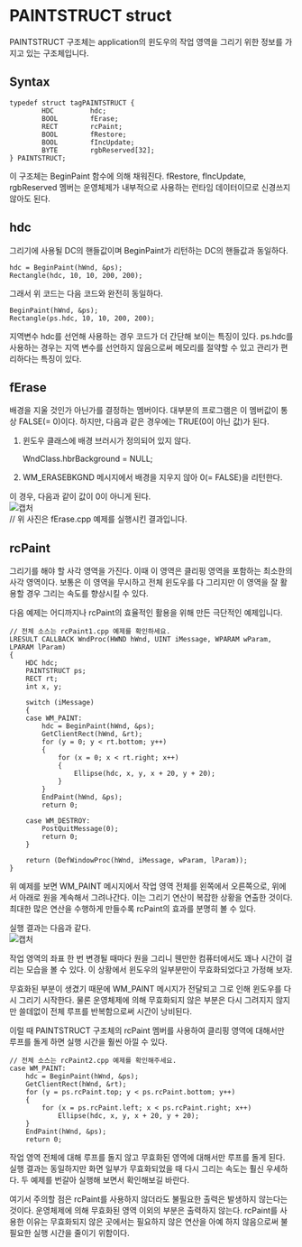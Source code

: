 # PAINTSTRUCT struct
  
PAINTSTRUCT 구조체는 application의 윈도우의 작업 영역을 그리기 위한 정보를 가지고 있는 구조체입니다.  
  
## Syntax
  
	typedef struct tagPAINTSTRUCT {
			HDC         hdc;
			BOOL        fErase;
			RECT        rcPaint;
			BOOL        fRestore;
			BOOL        fIncUpdate;
			BYTE        rgbReserved[32];
	} PAINTSTRUCT;
  
이 구조체는 BeginPaint 함수에 의해 채워진다. fRestore, fIncUpdate, rgbReserved 멤버는 운영체제가 내부적으로 사용하는 런타임 데이터이므로 신경쓰지 않아도 된다.  
  
## hdc
  
그리기에 사용될 DC의 핸들값이며 BeginPaint가 리턴하는 DC의 핸들값과 동일하다.  
  
	hdc = BeginPaint(hWnd, &ps);
	Rectangle(hdc, 10, 10, 200, 200);
  
그래서 위 코드는 다음 코드와 완전히 동일하다.  
  
	BeginPaint(hWnd, &ps);
	Rectangle(ps.hdc, 10, 10, 200, 200);
  
지역변수 hdc를 선언해 사용하는 경우 코드가 더 간단해 보이는 특징이 있다. ps.hdc를 사용하는 경우는 지역 변수를 선언하지 않음으로써 메모리를 절약할 수 있고 관리가 편리하다는 특징이 있다.  
  
## fErase
  
배경을 지울 것인가 아닌가를 결정하는 멤버이다. 대부분의 프로그램은 이 멤버값이 통상 FALSE(= 0)이다. 하지만, 다음과 같은 경우에는 TRUE(0이 아닌 값)가 된다.  
  
1. 윈도우 클래스에 배경 브러시가 정의되어 있지 않다.  
  
	WndClass.hbrBackground = NULL;
  
2. WM_ERASEBKGND 메시지에서 배경을 지우지 않아 0(= FALSE)을 리턴한다.  
  
이 경우, 다음과 같이 값이 0이 아니게 된다.  
![캡처](https://user-images.githubusercontent.com/51042546/76500494-f741cf00-6483-11ea-9140-6e0181f87715.JPG)  
// 위 사진은 fErase.cpp 예제를 실행시킨 결과입니다.  
  
## rcPaint
  
그리기를 해야 할 사각 영역을 가진다. 이때 이 영역은 클리핑 영역을 포함하는 최소한의 사각 영역이다. 보통은 이 영역을 무시하고 전체 윈도우를 다 그리지만 이 영역을 잘 활용할 경우 그리는 속도를 향상시킬 수 있다.  
  
다음 예제는 어디까지나 rcPaint의 효율적인 활용을 위해 만든 극단적인 예제입니다.  
  
	// 전체 소스는 rcPaint1.cpp 예제를 확인하세요.
	LRESULT CALLBACK WndProc(HWND hWnd, UINT iMessage, WPARAM wParam, LPARAM lParam)
	{
		HDC hdc;
		PAINTSTRUCT ps;
		RECT rt;
		int x, y;

		switch (iMessage)
		{
		case WM_PAINT:
			hdc = BeginPaint(hWnd, &ps);
			GetClientRect(hWnd, &rt);
			for (y = 0; y < rt.bottom; y++)
			{
				for (x = 0; x < rt.right; x++)
				{
					Ellipse(hdc, x, y, x + 20, y + 20);
				}
			}
			EndPaint(hWnd, &ps);
			return 0;

		case WM_DESTROY:
			PostQuitMessage(0);
			return 0;
		}

		return (DefWindowProc(hWnd, iMessage, wParam, lParam));
	}
  
위 예제를 보면 WM_PAINT 메시지에서 작업 영역 전체를 왼쪽에서 오른쪽으로, 위에서 아래로 원을 계속해서 그려나간다. 이는 그리기 연산이 복잡한 상황을 연출한 것이다. 최대한 많은 연산을 수행하게 만들수록 rcPaint의 효과를 분명히 볼 수 있다.  
  
실행 결과는 다음과 같다.  
![캡처](https://user-images.githubusercontent.com/51042546/76501516-bba80480-6485-11ea-8b50-aa38922d0843.JPG)  
  
작업 영역의 좌표 한 번 변경될 때마다 원을 그리니 웬만한 컴퓨터에서도 꽤나 시간이 걸리는 모습을 볼 수 있다. 이 상황에서 윈도우의 일부분만이 무효화되었다고 가정해 보자.  
  
무효화된 부분이 생겼기 때문에 WM_PAINT 메시지가 전달되고 그로 인해 윈도우를 다시 그리기 시작한다. 물론 운영체제에 의해 무효화되지 않은 부분은 다시 그려지지 않지만 쓸데없이 전체 루프를 반복함으로써 시간이 낭비된다.  
  
이럴 때 PAINTSTRUCT 구조체의 rcPaint 멤버를 사용하여 클리핑 영역에 대해서만 루프를 돌게 하면 실행 시간을 훨씬 아낄 수 있다.  
  
	// 전체 소스는 rcPaint2.cpp 예제를 확인해주세요.
	case WM_PAINT:
		hdc = BeginPaint(hWnd, &ps);
		GetClientRect(hWnd, &rt);
		for (y = ps.rcPaint.top; y < ps.rcPaint.bottom; y++)
		{
			for (x = ps.rcPaint.left; x < ps.rcPaint.right; x++)
				Ellipse(hdc, x, y, x + 20, y + 20);
		}
		EndPaint(hWnd, &ps);
		return 0;
  
작업 영역 전체에 대해 루프를 돌지 않고 무효화된 영역에 대해서만 루프를 돌게 된다. 실행 결과는 동일하지만 화면 일부가 무효화되었을 때 다시 그리는 속도는 훨신 우세하다. 두 예제를 번갈아 실행해 보면서 확인해보길 바란다.  
  
여기서 주의할 점은 rcPaint를 사용하지 않더라도 불필요한 출력은 발생하지 않는다는 것이다. 운영체제에 의해 무효화된 영역 이외의 부분은 출력하지 않는다. rcPaint를 사용한 이유는 무효화되지 않은 곳에서는 필요하지 않은 연산을 아예 하지 않음으로써 불필요한 실행 시간을 줄이기 위함이다.
